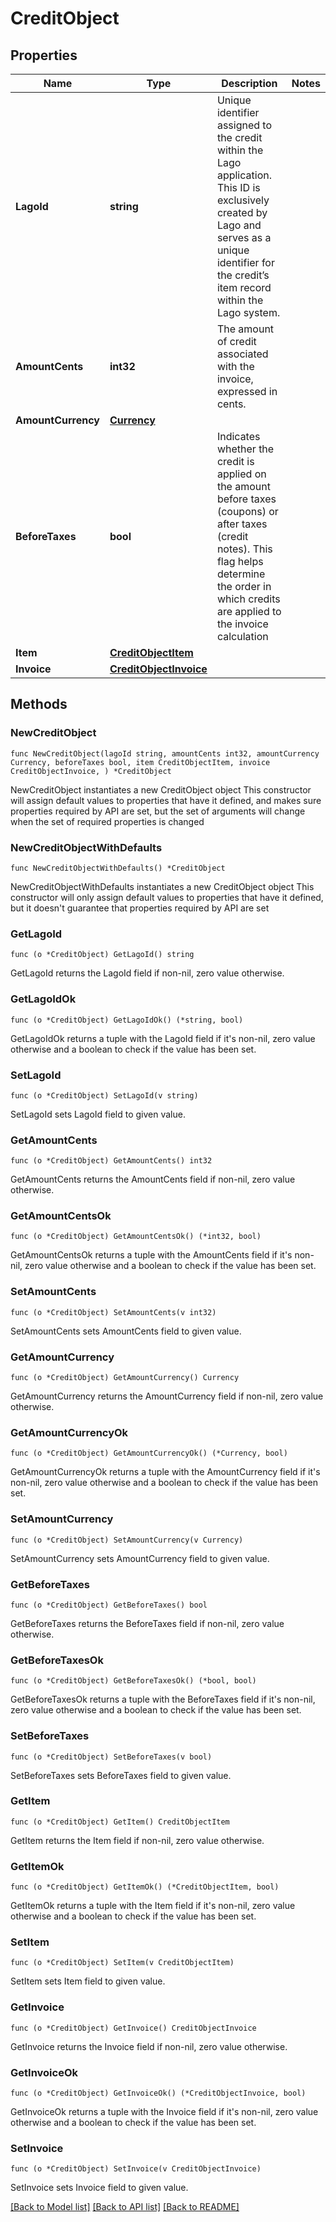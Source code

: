 # CreditObject

## Properties

Name | Type | Description | Notes
------------ | ------------- | ------------- | -------------
**LagoId** | **string** | Unique identifier assigned to the credit within the Lago application. This ID is exclusively created by Lago and serves as a unique identifier for the credit’s item record within the Lago system. | 
**AmountCents** | **int32** | The amount of credit associated with the invoice, expressed in cents. | 
**AmountCurrency** | [**Currency**](Currency.md) |  | 
**BeforeTaxes** | **bool** | Indicates whether the credit is applied on the amount before taxes (coupons) or after taxes (credit notes). This flag helps determine the order in which credits are applied to the invoice calculation | 
**Item** | [**CreditObjectItem**](CreditObjectItem.md) |  | 
**Invoice** | [**CreditObjectInvoice**](CreditObjectInvoice.md) |  | 

## Methods

### NewCreditObject

`func NewCreditObject(lagoId string, amountCents int32, amountCurrency Currency, beforeTaxes bool, item CreditObjectItem, invoice CreditObjectInvoice, ) *CreditObject`

NewCreditObject instantiates a new CreditObject object
This constructor will assign default values to properties that have it defined,
and makes sure properties required by API are set, but the set of arguments
will change when the set of required properties is changed

### NewCreditObjectWithDefaults

`func NewCreditObjectWithDefaults() *CreditObject`

NewCreditObjectWithDefaults instantiates a new CreditObject object
This constructor will only assign default values to properties that have it defined,
but it doesn't guarantee that properties required by API are set

### GetLagoId

`func (o *CreditObject) GetLagoId() string`

GetLagoId returns the LagoId field if non-nil, zero value otherwise.

### GetLagoIdOk

`func (o *CreditObject) GetLagoIdOk() (*string, bool)`

GetLagoIdOk returns a tuple with the LagoId field if it's non-nil, zero value otherwise
and a boolean to check if the value has been set.

### SetLagoId

`func (o *CreditObject) SetLagoId(v string)`

SetLagoId sets LagoId field to given value.


### GetAmountCents

`func (o *CreditObject) GetAmountCents() int32`

GetAmountCents returns the AmountCents field if non-nil, zero value otherwise.

### GetAmountCentsOk

`func (o *CreditObject) GetAmountCentsOk() (*int32, bool)`

GetAmountCentsOk returns a tuple with the AmountCents field if it's non-nil, zero value otherwise
and a boolean to check if the value has been set.

### SetAmountCents

`func (o *CreditObject) SetAmountCents(v int32)`

SetAmountCents sets AmountCents field to given value.


### GetAmountCurrency

`func (o *CreditObject) GetAmountCurrency() Currency`

GetAmountCurrency returns the AmountCurrency field if non-nil, zero value otherwise.

### GetAmountCurrencyOk

`func (o *CreditObject) GetAmountCurrencyOk() (*Currency, bool)`

GetAmountCurrencyOk returns a tuple with the AmountCurrency field if it's non-nil, zero value otherwise
and a boolean to check if the value has been set.

### SetAmountCurrency

`func (o *CreditObject) SetAmountCurrency(v Currency)`

SetAmountCurrency sets AmountCurrency field to given value.


### GetBeforeTaxes

`func (o *CreditObject) GetBeforeTaxes() bool`

GetBeforeTaxes returns the BeforeTaxes field if non-nil, zero value otherwise.

### GetBeforeTaxesOk

`func (o *CreditObject) GetBeforeTaxesOk() (*bool, bool)`

GetBeforeTaxesOk returns a tuple with the BeforeTaxes field if it's non-nil, zero value otherwise
and a boolean to check if the value has been set.

### SetBeforeTaxes

`func (o *CreditObject) SetBeforeTaxes(v bool)`

SetBeforeTaxes sets BeforeTaxes field to given value.


### GetItem

`func (o *CreditObject) GetItem() CreditObjectItem`

GetItem returns the Item field if non-nil, zero value otherwise.

### GetItemOk

`func (o *CreditObject) GetItemOk() (*CreditObjectItem, bool)`

GetItemOk returns a tuple with the Item field if it's non-nil, zero value otherwise
and a boolean to check if the value has been set.

### SetItem

`func (o *CreditObject) SetItem(v CreditObjectItem)`

SetItem sets Item field to given value.


### GetInvoice

`func (o *CreditObject) GetInvoice() CreditObjectInvoice`

GetInvoice returns the Invoice field if non-nil, zero value otherwise.

### GetInvoiceOk

`func (o *CreditObject) GetInvoiceOk() (*CreditObjectInvoice, bool)`

GetInvoiceOk returns a tuple with the Invoice field if it's non-nil, zero value otherwise
and a boolean to check if the value has been set.

### SetInvoice

`func (o *CreditObject) SetInvoice(v CreditObjectInvoice)`

SetInvoice sets Invoice field to given value.



[[Back to Model list]](../README.md#documentation-for-models) [[Back to API list]](../README.md#documentation-for-api-endpoints) [[Back to README]](../README.md)


